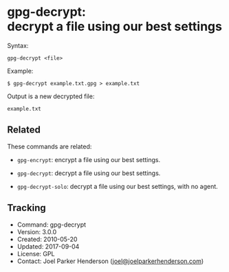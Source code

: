 # gpg-decrypt:<br>decrypt a file using our best settings

Syntax:

    gpg-decrypt <file>
    
Example:

    $ gpg-decrypt example.txt.gpg > example.txt

Output is a new decrypted file:

    example.txt


## Related

These commands are related:

  * `gpg-encrypt`: encrypt a file using our best settings.
  
  * `gpg-decrypt`: decrypt a file using our best settings.

  * `gpg-decrypt-solo`: decrypt a file using our best settings, with no agent.


## Tracking

  * Command: gpg-decrypt
  * Version: 3.0.0
  * Created: 2010-05-20
  * Updated: 2017-09-04
  * License: GPL
  * Contact: Joel Parker Henderson (joel@joelparkerhenderson.com)
  
  